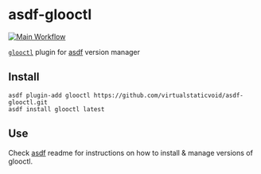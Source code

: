 # asdf-glooctl

[![Main Workflow](https://github.com/virtualstaticvoid/asdf-glooctl/actions/workflows/workflow.yml/badge.svg)](https://github.com/virtualstaticvoid/asdf-glooctl/actions/workflows/workflow.yml)

[`glooctl`][util] plugin for [asdf](https://github.com/asdf-vm/asdf) version manager

## Install

```
asdf plugin-add glooctl https://github.com/virtualstaticvoid/asdf-glooctl.git
asdf install glooctl latest
```

## Use

Check [asdf](https://github.com/asdf-vm/asdf) readme for instructions on how to install & manage versions of glooctl.

[util]: https://github.com/solo-io/glooctl
